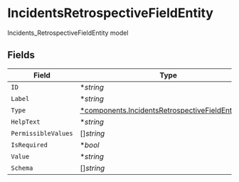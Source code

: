 # IncidentsRetrospectiveFieldEntity

Incidents_RetrospectiveFieldEntity model


## Fields

| Field                                                                                                                 | Type                                                                                                                  | Required                                                                                                              | Description                                                                                                           |
| --------------------------------------------------------------------------------------------------------------------- | --------------------------------------------------------------------------------------------------------------------- | --------------------------------------------------------------------------------------------------------------------- | --------------------------------------------------------------------------------------------------------------------- |
| `ID`                                                                                                                  | **string*                                                                                                             | :heavy_minus_sign:                                                                                                    | N/A                                                                                                                   |
| `Label`                                                                                                               | **string*                                                                                                             | :heavy_minus_sign:                                                                                                    | N/A                                                                                                                   |
| `Type`                                                                                                                | [*components.IncidentsRetrospectiveFieldEntityType](../../models/components/incidentsretrospectivefieldentitytype.md) | :heavy_minus_sign:                                                                                                    | N/A                                                                                                                   |
| `HelpText`                                                                                                            | **string*                                                                                                             | :heavy_minus_sign:                                                                                                    | N/A                                                                                                                   |
| `PermissibleValues`                                                                                                   | []*string*                                                                                                            | :heavy_minus_sign:                                                                                                    | N/A                                                                                                                   |
| `IsRequired`                                                                                                          | **bool*                                                                                                               | :heavy_minus_sign:                                                                                                    | N/A                                                                                                                   |
| `Value`                                                                                                               | **string*                                                                                                             | :heavy_minus_sign:                                                                                                    | N/A                                                                                                                   |
| `Schema`                                                                                                              | []*string*                                                                                                            | :heavy_minus_sign:                                                                                                    | N/A                                                                                                                   |